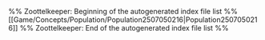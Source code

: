 %% Zoottelkeeper: Beginning of the autogenerated index file list  %%
 [[Game/Concepts/Population/Population2507050216|Population2507050216]]
%% Zoottelkeeper: End of the autogenerated index file list  %%
